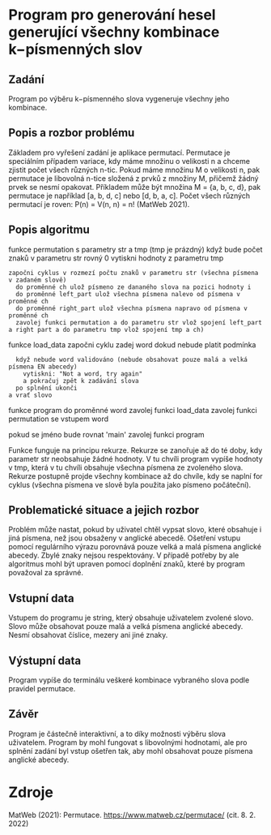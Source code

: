 # Program pro generování hesel generující všechny kombinace k−písmenných slov

## Zadání
Program po výběru k−písmenného slova vygeneruje všechny jeho kombinace.

## Popis a rozbor problému
Základem pro vyřešení zadání je aplikace permutací. Permutace je speciálním případem variace, kdy máme množinu o velikosti n a chceme zjistit počet všech různých n-tic. Pokud máme množinu M o velikosti n, pak permutace je libovolná n-tice složená z prvků z množiny M, přičemž žádný prvek se nesmí opakovat. Příkladem může být množina M = {a, b, c, d}, pak permutace je například [a, b, d, c] nebo [d, b, a, c]. Počet všech různých permutací je roven: P(n) = V(n, n) = n! (MatWeb 2021).

## Popis algoritmu
  funkce permutation s parametry str a tmp (tmp je prázdný)
    když bude počet znaků v parametru str rovný 0
      vytiskni hodnoty z parametru tmp

    započni cyklus v rozmezí počtu znaků v parametru str (všechna písmena v zadaném slově)
      do proměnné ch ulož písmeno ze dananého slova na pozici hodnoty i
      do proměnné left_part ulož všechna písmena nalevo od písmena v proměnné ch
      do proměnné right_part ulož všechna písmena napravo od písmena v proměnné ch
      zavolej funkci permutation a do parametru str vlož spojení left_part a right part a do parametru tmp vlož spojení tmp a ch)

  funkce load_data
    započni cyklu
      zadej word dokud nebude platit podmínka

      když nebude word validováno (nebude obsahovat pouze malá a velká písmena EN abecedy)
        vytiskni: "Not a word, try again"
        a pokračuj zpět k zadávání slova
      po splnění ukonči
    a vrať slovo 


  funkce program
    do proměnné word zavolej funkci load_data
    zavolej funkci permutation se vstupem word

  pokud se jméno bude rovnat 'main'
    zavolej funkci program
  
Funkce funguje na principu rekurze. Rekurze se zanořuje až do té doby, kdy parametr str neobsahuje žádné hodnoty. V tu chvíli program vypíše hodnoty v tmp, která v tu chvíli obsahuje všechna písmena ze zvoleného slova. Rekurze postupně projde všechny kombinace až do chvíle, kdy se naplní for cyklus (všechna písmena ve slově byla použita jako písmeno počáteční).

## Problematické situace a jejich rozbor
Problém může nastat, pokud by uživatel chtěl vypsat slovo, které obsahuje i jiná písmena, než jsou obsaženy v anglické abecedě. Ošetření vstupu pomocí regulárního výrazu porovnává pouze velká a malá písmena anglické abecedy. Zbylé znaky nejsou respektovány. V případě potřeby by ale algoritmus mohl být upraven pomocí doplnění znaků, které by program považoval za správné.

## Vstupní data
Vstupem do programu je string, který obsahuje uživatelem zvolené slovo. Slovo může obsahovat pouze malá a velká písmena anglické abecedy. Nesmí obsahovat číslice, mezery ani jiné znaky.

## Výstupní data
Program vypíše do terminálu veškeré kombinace vybraného slova podle pravidel permutace.

## Závěr
Program je částečně interaktivní, a to díky možnosti výběru slova uživatelem. Program by mohl fungovat s libovolnými hodnotami, ale pro splnění zadání byl vstup ošetřen tak, aby mohl obsahovat pouze písmena anglické abecedy.

# Zdroje
MatWeb (2021): Permutace. https://www.matweb.cz/permutace/ (cit. 8. 2. 2022)
